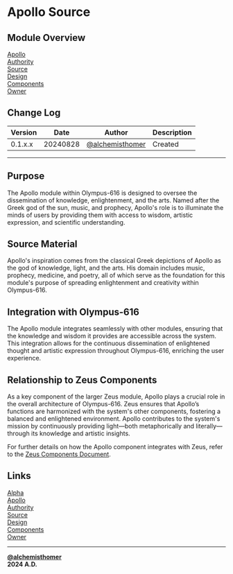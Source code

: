 # Apollo Source

## Module Overview
[Apollo](README.md)  
[Authority](../zeus/zeus.components.md)  
[Source](apollo.source.md)  
[Design](apollo.design.md)  
[Components](apollo.components.md)  
[Owner](https://github.com/alchemisthomer)  

## Change Log

| Version   | Date       | Author                                                   | Description   |
|-----------|------------|----------------------------------------------------------|---------------|
| 0.1.x.x   | 20240828   | [@alchemisthomer](https://github.com/alchemisthomer)     | Created       

---

## Purpose

The Apollo module within Olympus-616 is designed to oversee the dissemination of knowledge, enlightenment, and the arts. Named after the Greek god of the sun, music, and prophecy, Apollo's role is to illuminate the minds of users by providing them with access to wisdom, artistic expression, and scientific understanding.

## Source Material

Apollo's inspiration comes from the classical Greek depictions of Apollo as the god of knowledge, light, and the arts. His domain includes music, prophecy, medicine, and poetry, all of which serve as the foundation for this module's purpose of spreading enlightenment and creativity within Olympus-616.

## Integration with Olympus-616

The Apollo module integrates seamlessly with other modules, ensuring that the knowledge and wisdom it provides are accessible across the system. This integration allows for the continuous dissemination of enlightened thought and artistic expression throughout Olympus-616, enriching the user experience.

## Relationship to Zeus Components

As a key component of the larger Zeus module, Apollo plays a crucial role in the overall architecture of Olympus-616. Zeus ensures that Apollo’s functions are harmonized with the system's other components, fostering a balanced and enlightened environment. Apollo contributes to the system's mission by continuously providing light—both metaphorically and literally—through its knowledge and artistic insights.

For further details on how the Apollo component integrates with Zeus, refer to the [Zeus Components Document](../zeus/zeus.components.md).

## Links
[Alpha](../../README.md)  
[Apollo](README.md)  
[Authority](https://github.com/alchemisthomer)  
[Source](apollo.source.md)  
[Design](apollo.design.md)  
[Components](apollo.components.md)  
[Owner](https://github.com/alchemisthomer)  
***
**[@alchemisthomer](https://github.com/alchemisthomer)  
2024 A.D.**
